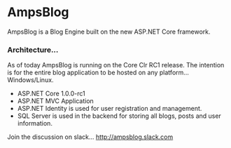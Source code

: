 # AmpsBlog
AmpsBlog is a Blog Engine built on the new ASP.NET Core framework.

<h3>Architecture...</h3>
As of today AmpsBlog is running on the Core Clr RC1 release. The intention is for the entire blog application to be hosted on any platform... Windows/Linux.
<ul>
<li>ASP.NET Core 1.0.0-rc1</li>
<li>ASP.NET MVC Application</li>
<li>ASP.NET Identity is used for user registration and management.</li>
<li>SQL Server is used in the backend for storing all blogs, posts and user information.</li>
</ul>

Join the discussion on slack... http://ampsblog.slack.com
